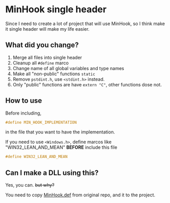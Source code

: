 # MinHook single header

Since I need to create a lot of project that will use MinHook, 
so I think make it single header will make my life easier.

## What did you change?

1. Merge all files into single header
2. Cleanup all `#define` marco
3. Change name of all global variables and type names
4. Make all "non-public" functions `static`
5. Remove `pstdint.h`, use `<stdint.h>` instead.
6. Only "public" functions are have `extern "C"`, other functions dose not.

## How to use

Before including, 

```c
#define MIN_HOOK_IMPLEMENTATION
```

in the file that you want to have the implementation.

If you need to use `<Windows.h>`, 
define marcos like "WIN32_LEAN_AND_MEAN" **BEFORE** include this file

```c
#define WIN32_LEAN_AND_MEAN
```

## Can I make a DLL using this?

Yes, you can. ~~but why?~~

You need to copy [MinHook.def](https://github.com/TsudaKageyu/minhook/blob/master/dll_resources/MinHook.def) from original repo, and it to the project. 
